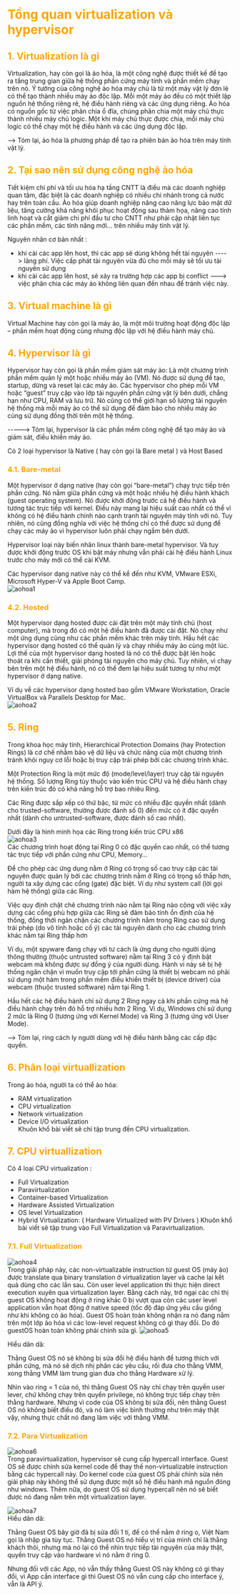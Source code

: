 <h1 style="color:orange">Tổng quan virtualization và hypervisor</h1>
<h2 style="color:orange">1. Virtualization là gì</h2>
Virtualization, hay còn gọi là ảo hóa, là một công nghệ được thiết kế để tạo ra tầng trung gian giữa hệ thống phần cứng máy tính và phần mềm chạy trên nó. Ý tưởng của công nghệ ảo hóa máy chủ là từ một máy vật lý đơn lẻ có thể tạo thành nhiều máy ảo độc lập. Mỗi một máy ảo đều có một thiết lập nguồn hệ thống riêng rẽ, hệ điều hành riêng và các ứng dụng riêng. Ảo hóa có nguồn gốc từ việc phân chia ổ đĩa, chúng phân chia một máy chủ thực thành nhiều máy chủ logic. Một khi máy chủ thực được chia, mỗi máy chủ logic có thể chạy một hệ điều hành và các ứng dụng độc lập.

–> Tóm lại, ảo hóa là phương pháp để tạo ra phiên bản ảo hóa trên máy tính vật lý.
<h2 style="color:orange">2. Tại sao nên sử dụng công nghệ ảo hóa</h2>
Tiết kiệm chi phí và tối ưu hóa hạ tầng CNTT là điều mà các doanh nghiệp quan tâm, đặc biệt là các doanh nghiệp có nhiều chi nhánh trong cả nước hay trên toàn cầu. Ảo hóa giúp doanh nghiệp nâng cao năng lực bảo mật dữ liệu, tăng cường khả năng khôi phục hoạt động sau thảm họa, nâng cao tính linh hoạt và cắt giảm chi phí đầu tư cho CNTT như phải cập nhật liên tục các phần mềm, các tính năng mới… trên nhiều máy tính vật lý.

Nguyên nhân cơ bản nhất :
- khi cài các app lên host, thì các app sẽ dùng không hết tài nguyên ----> lãng phí. Việc cấp phát tài nguyên vừa đủ cho mỗi máy sẽ tối ưu tài nguyên sử dụng
- khi cài các app lên host, sẽ xảy ra trường hợp các app bị conflict ---> việc phân chia các máy ảo không liên quan đến nhau để tránh việc này.
<h2 style="color:orange">3. Virtual machine là gì</h2>
Virtual Machine hay còn gọi là máy ảo, là một môi trường hoạt động độc lập – phần mềm hoạt động cùng nhưng độc lập với hệ điều hành máy chủ.
<h2 style="color:orange">4. Hypervisor là gì</h2>
Hypervisor hay còn gọi là phần mềm giám sát máy ảo: Là một chương trình phần mềm quản lý một hoặc nhiều máy ảo (VM). Nó được sử dụng để tạo, startup, dừng và reset lại các máy ảo. Các hypervisor cho phép mỗi VM hoặc “guest” truy cập vào lớp tài nguyên phần cứng vật lý bên dưới, chẳng hạn như CPU, RAM và lưu trữ. Nó cũng có thể giới hạn số lượng tài nguyên hệ thống mà mỗi máy ảo có thể sử dụng để đảm bảo cho nhiều máy ảo cùng sử dụng đồng thời trên một hệ thống.

-----> Tóm lại, hypervisor là các phần mềm công nghệ để tạo máy ảo và giám sát, điều khiển máy ảo.

Có 2 loại hypervisor là Native ( hay còn gọi là Bare metal ) và Host Based
<h3 style="color:orange">4.1. Bare-metal</h3>
Một hypervisor ở dạng native (hay còn gọi “bare-metal”) chạy trực tiếp trên phần cứng. Nó nằm giữa phần cứng và một hoặc nhiều hệ điều hành khách (guest operating system). Nó được khởi động trước cả hệ điều hành và tương tác trực tiếp với kernel. Điều này mang lại hiệu suất cao nhất có thể vì không có hệ điều hành chính nào cạnh tranh tài nguyên máy tính với nó. Tuy nhiên, nó cũng đồng nghĩa với việc hệ thống chỉ có thể được sử dụng để chạy các máy ảo vì hypervisor luôn phải chạy ngầm bên dưới.

Hypervisor loại này biến nhân linux thành bare-metal hypervisor. Và tuy được khởi động trước OS khi bật máy nhưng vẫn phải cài hệ điều hành Linux trước cho máy mới có thể cài KVM.

Các hypervisor dạng native này có thể kể đến như KVM, VMware ESXi, Microsoft Hyper-V và Apple Boot Camp.<br>
![aohoa1](../img/aohoa1.png)<br>
<h3 style="color:orange">4.2. Hosted</h3>
Một hypervisor dạng hosted được cài đặt trên một máy tính chủ (host computer), mà trong đó có một hệ điều hành đã được cài đặt. Nó chạy như một ứng dụng cũng như các phần mềm khác trên máy tính. Hầu hết các hypervisor dạng hosted có thể quản lý và chạy nhiều máy ảo cùng một lúc. Lợi thế của một hypervisor dạng hosted là nó có thể được bật lên hoặc thoát ra khi cần thiết, giải phóng tài nguyên cho máy chủ. Tuy nhiên, vì chạy bên trên một hệ điều hành, nó có thể đem lại hiệu suất tương tự như một hypervisor ở dạng native.

Ví dụ về các hypervisor dạng hosted bao gồm VMware Workstation, Oracle VirtualBox và Parallels Desktop for Mac.<br>
![aohoa2](../img/aohoa2.png)<br>
<h2 style="color:orange">5. Ring</h2>
Trong khoa học máy tính, Hierarchical Protection Domains (hay Protection Rings) là cơ chế nhằm bảo vệ dữ liệu và chức năng của một chương trình tránh khỏi nguy cơ lỗi hoặc bị truy cập trái phép bởi các chương trình khác.

Một Protection Ring là một mức độ (mode/level/layer) truy cập tài nguyên hệ thống. Số lượng Ring tùy thuộc vào kiến trúc CPU và hệ điều hành chạy trên kiến trúc đó có khả năng hỗ trợ bao nhiêu Ring.

Các Ring được sắp xếp có thứ bậc, từ mức có nhiều đặc quyền nhất (dành cho trusted-software, thường được đánh số 0) đến mức có ít đặc quyền nhất (dành cho untrusted-software, được đánh số cao nhất).

Dưới đây là hình minh họa các Ring trong kiến trúc CPU x86<br>
![aohoa3](../img/aohoa3.png)<br>
Các chương trình hoạt động tại Ring 0 có đặc quyền cao nhất, có thể tương tác trực tiếp với phần cứng như CPU, Memory…

Để cho phép các ứng dụng nằm ở Ring có trọng số cao truy cập các tài nguyên được quản lý bởi các chương trình nằm ở Ring có trọng số thấp hơn, người ta xây dựng các cổng (gate) đặc biệt. Ví dụ như system call (lời gọi hàm hệ thống) giữa các Ring.

Việc quy định chặt chẽ chương trình nào nằm tại Ring nào cộng với việc xây dựng các cổng phù hợp giữa các Ring sẽ đảm bảo tính ổn định của hệ thống, đồng thời ngăn chặn các chương trình nằm trong Ring cao sử dụng trái phép (do vô tình hoặc cố ý) các tài nguyên dành cho các chương trình khác nằm tại Ring thấp hơn

Ví dụ, một spyware đang chạy với tư cách là ứng dụng cho người dùng thông thường (thuộc untrusted software) nằm tại Ring 3 có ý định bật webcam mà không được sự đồng ý của người dùng. Hành vi này sẽ bị hệ thống ngăn chặn vì muốn truy cập tới phần cứng là thiết bị webcam nó phải sử dụng một hàm trong phần mềm điều khiển thiết bị (device driver) của webcam (thuộc trusted software) nằm tại Ring 1.

Hầu hết các hệ điều hành chỉ sử dụng 2 Ring ngay cả khi phần cứng mà hệ điều hành chạy trên đó hỗ trợ nhiều hơn 2 Ring. Ví dụ, Windows chỉ sử dụng 2 mức là Ring 0 (tương ứng với Kernel Mode) và Ring 3 (tương ứng với User Mode).

–> Tóm lại, ring cách ly người dùng với hệ điều hành bằng các cấp đặc quyền.
<h2 style="color:orange">6. Phân loại virtuallization</h2>
Trong ảo hóa, người ta có thể ảo hóa:

- RAM virtualization
- CPU virtualization
- Network virtualization
- Device I/O virtualization<br>
Khuôn khổ bài viết sẽ chỉ tập trung đến CPU virtualization.
<h2 style="color:orange">7. CPU virtuallization</h2>
Có 4 loại CPU virtualization :

- Full Virtualization
- Paravirtualization
- Container-based Virtualization
- Hardware Assisted Virtualization
- OS level Virtualization
- Hybrid Virtualization: ( Hardware Virtualized with PV Drivers )
Khuôn khổ bài viết sẽ tập trung vào Full Virtualization và Paravirtualization.
<h3 style="color:orange">7.1. Full Virtualization</h3>

![aohoa4](../img/aohoa4.png)<br>
Trong giải pháp này, các non-virtualizable instruction từ guest OS (máy ảo) được translate qua binary translation ở virtualization layer và cache lại kết quả dùng cho các lần sau. Còn user level application thì thực hiện direct execution xuyên qua virtualization layer. Bằng cách này, trở ngại các chỉ thị guest OS không hoạt động ở ring khác 0 bị vượt qua còn các user level application vẫn họat động ở native speed (tốc độ đáp ứng yêu cầu giống như khi không có ảo hóa). Guest OS hoàn toàn không nhận ra nó đang nằm trên một lớp ảo hóa vì các low-level request không có gì thay đổi. Do đó guestOS hoàn toàn không phải chỉnh sửa gì.
![aohoa5](../img/aohoa5.png)<br>

Hiểu dân dã:

Thằng Guest OS nó sẽ không bị sửa đổi hệ điều hành để tương thích với phần cứng, mà nó sẽ dịch nhị phân các yêu cầu, rồi đưa cho thằng VMM, xong thằng VMM làm trung gian đưa cho thằng Hardware xử lý.

Nhìn vào ring = 1 của nó, thì thằng Guest OS này chỉ chạy trên quyền user lever, chứ không chạy trên quyền privilege, nó không trực tiếp chạy trên thằng hardware. Nhưng vì code của OS không bị sửa đổi, nên thằng Guest OS nó không biết điều đó, và nó làm việc bình thường như trên máy thật vậy, nhưng thực chất nó đang làm việc với thằng VMM.
<h3 style="color:orange">7.2. Para Virtualization</h3>

![aohoa6](../img/aohoa6.png)<br>
Trong paravirtualization, hypervisor sẽ cung cấp hypercall interface. Guest OS sẽ được chỉnh sửa kernel code để thay thế non-virtualizable instruction bằng các hypercall này. Do kernel code của guest OS phải chỉnh sửa nên giải pháp này không thể sử dụng được một số hệ điều hành mã nguồn đóng như windows. Thêm nữa, do guest OS sử dụng hypercall nên nó sẽ biết được nó đang nằm trên một virtualization layer.

![aohoa7](../img/aohoa7.png)<br>
Hiểu dân dã:

Thằng Guest OS bây giờ đã bị sửa đổi 1 tí, để có thể nằm ở ring o, Việt Nam gọi là nhập gia tùy tục. Thằng Guest OS nó hiểu vị trí của mình chỉ là thằng khách thôi, nhưng mà nó lại có thể nhìn trực tiếp tài nguyên của máy thật, quyền truy cập vào hardware vì nó nằm ở ring 0.

Nhưng đối với các App, nó vẫn thấy thằng Guest OS này không có gì thay đổi, vì App cần interface gì thì Guest OS nó vẫn cung cấp cho interface ý, vẫn là API ý.